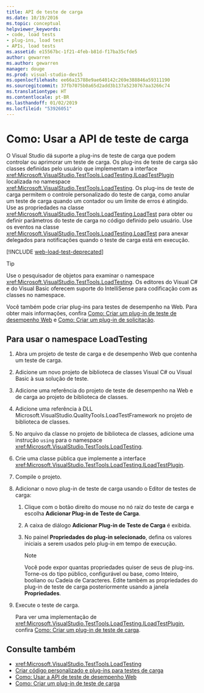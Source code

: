 ```yaml
---
title: API de teste de carga
ms.date: 10/19/2016
ms.topic: conceptual
helpviewer_keywords:
- code, load tests
- plug-ins, load test
- APIs, load tests
ms.assetid: e15567bc-1f21-4feb-b81d-f17ba35cfde5
author: gewarren
ms.author: gewarren
manager: douge
ms.prod: visual-studio-dev15
ms.openlocfilehash: ee66a15788e9ae640142c269e388846a59311190
ms.sourcegitcommit: 37fb7075b0a65d2add3b137a5230767aa3266c74
ms.translationtype: HT
ms.contentlocale: pt-BR
ms.lasthandoff: 01/02/2019
ms.locfileid: "53926051"
---
```

# <a name="how-to-use-the-load-test-api"></a>Como: Usar a API de teste de carga

O Visual Studio dá suporte a plug-ins de teste de carga que podem controlar ou aprimorar um teste de carga. Os plug-ins de teste de carga são classes definidas pelo usuário que implementam a interface <xref:Microsoft.VisualStudio.TestTools.LoadTesting.ILoadTestPlugin> localizada no namespace <xref:Microsoft.VisualStudio.TestTools.LoadTesting>. Os plug-ins de teste de carga permitem o controle personalizado do teste de carga, como anular um teste de carga quando um contador ou um limite de erros é atingido. Use as propriedades na classe <xref:Microsoft.VisualStudio.TestTools.LoadTesting.LoadTest> para obter ou definir parâmetros do teste de carga no código definido pelo usuário. Use os eventos na classe <xref:Microsoft.VisualStudio.TestTools.LoadTesting.LoadTest> para anexar delegados para notificações quando o teste de carga está em execução.

[!INCLUDE [web-load-test-deprecated](includes/web-load-test-deprecated.md)]

> [!TIP]
> Use o pesquisador de objetos para examinar o namespace <xref:Microsoft.VisualStudio.TestTools.LoadTesting>. Os editores do Visual C# e do Visual Basic oferecem suporte do IntelliSense para codificação com as classes no namespace.

Você também pode criar plug-ins para testes de desempenho na Web. Para obter mais informações, confira [Como: Criar um plug-in de teste de desempenho Web](../test/how-to-create-a-web-performance-test-plug-in.md) e [Como: Criar um plug-in de solicitação](../test/how-to-create-a-request-level-plug-in.md).

## <a name="to-use-the-loadtesting-namespace"></a>Para usar o namespace LoadTesting

1.  Abra um projeto de teste de carga e de desempenho Web que contenha um teste de carga.

2.  Adicione um novo projeto de biblioteca de classes Visual C# ou Visual Basic à sua solução de teste.

3.  Adicione uma referência do projeto de teste de desempenho na Web e de carga ao projeto de biblioteca de classes.

4.  Adicione uma referência à DLL Microsoft.VisualStudio.QualityTools.LoadTestFramework no projeto de biblioteca de classes.

5.  No arquivo da classe no projeto de biblioteca de classes, adicione uma instrução `using` para o namespace <xref:Microsoft.VisualStudio.TestTools.LoadTesting>.

6.  Crie uma classe pública que implemente a interface <xref:Microsoft.VisualStudio.TestTools.LoadTesting.ILoadTestPlugin>.

7.  Compile o projeto.

8.  Adicionar o novo plug-in de teste de carga usando o Editor de testes de carga:

    1.  Clique com o botão direito do mouse no nó raiz do teste de carga e escolha **Adicionar Plug-in de Teste de Carga**.

    2.  A caixa de diálogo **Adicionar Plug-in de Teste de Carga** é exibida.

    3.  No painel **Propriedades do plug-in selecionado**, defina os valores iniciais a serem usados pelo plug-in em tempo de execução.

        > [!NOTE]
        > Você pode expor quantas propriedades quiser de seus de plug-ins. Torne-os do tipo público, configurável ou base, como Inteiro, booliano ou Cadeia de Caracteres. Edite também as propriedades do plug-in de teste de carga posteriormente usando a janela **Propriedades**.

9. Execute o teste de carga.

     Para ver uma implementação de <xref:Microsoft.VisualStudio.TestTools.LoadTesting.ILoadTestPlugin>, confira [Como: Criar um plug-in de teste de carga](../test/how-to-create-a-load-test-plug-in.md).

## <a name="see-also"></a>Consulte também

- <xref:Microsoft.VisualStudio.TestTools.LoadTesting>
- [Criar código personalizado e plug-ins para testes de carga](../test/create-custom-code-and-plug-ins-for-load-tests.md)
- [Como: Usar a API de teste de desempenho Web](../test/how-to-use-the-web-performance-test-api.md)
- [Como: Criar um plug-in de teste de carga](../test/how-to-create-a-load-test-plug-in.md)